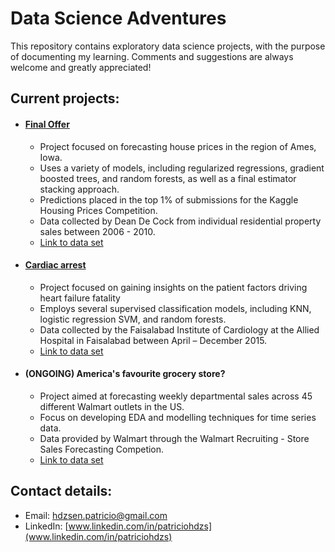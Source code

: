 # Data Science Adventures

This repository contains exploratory data science projects, with the purpose of documenting my learning. Comments and suggestions are always welcome and greatly appreciated!

## Current projects:

- #### [Final Offer](https://nbviewer.jupyter.org/github/patohdzs/data-science-adventures/blob/main/final-offer/residential-real-estate-price-prediction.ipynb)

  - Project focused on forecasting house prices in the region of Ames, Iowa.
  - Uses a variety of models, including regularized regressions, gradient boosted trees, and random forests, as well as a final estimator stacking approach.
  - Predictions placed in the top 1% of submissions for the Kaggle Housing Prices Competition.
  - Data collected by Dean De Cock from individual residential property sales between 2006 - 2010. 
  - [Link to data set](http://jse.amstat.org/v19n3/decock.pdf) 

- #### [Cardiac arrest](https://nbviewer.jupyter.org/github/patohdzs/data-science-adventures/blob/main/cardiac-arrest/heart-failure.ipynb) 
  - Project focused on gaining insights on the patient factors driving heart failure fatality 
  - Employs several supervised classification models, including KNN, logistic regression SVM, and random forests.
  - Data collected by the Faisalabad Institute of Cardiology at the Allied Hospital in Faisalabad between April – December 2015. 
  - [Link to data set](https://plos.figshare.com/articles/dataset/Survival_analysis_of_heart_failure_patients_A_case_study/5227684/1) 
  
- #### (ONGOING) America's favourite grocery store?
  - Project aimed at forecasting weekly departmental sales across 45 different Walmart outlets in the US.
  - Focus on developing EDA and modelling techniques for time series data.
  - Data provided by Walmart through the Walmart Recruiting - Store Sales Forecasting Competion. 
  - [Link to data set](https://www.kaggle.com/c/walmart-recruiting-store-sales-forecasting/data) 

## Contact details:
- Email: hdzsen.patricio@gmail.com
- LinkedIn: [www.linkedin.com/in/patriciohdzs](www.linkedin.com/in/patriciohdzs)

